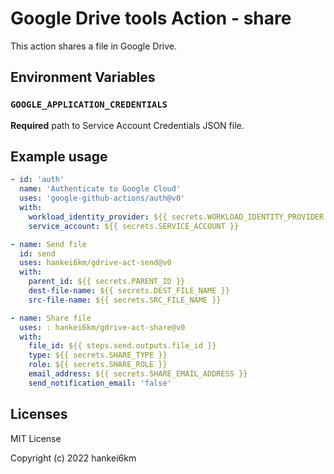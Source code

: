 # Google Drive tools Action - share

This action shares a file in Google Drive.

## Environment Variables

### `GOOGLE_APPLICATION_CREDENTIALS`

**Required** path to Service Account Credentials JSON file.

<!-- INSERT -->

## Example usage

```yaml
- id: 'auth'
  name: 'Authenticate to Google Cloud'
  uses: 'google-github-actions/auth@v0'
  with:
    workload_identity_provider: ${{ secrets.WORKLOAD_IDENTITY_PROVIDER }}
    service_account: ${{ secrets.SERVICE_ACCOUNT }}

- name: Send file
  id: send
  uses: hankei6km/gdrive-act-send@v0
  with:
    parent_id: ${{ secrets.PARENT_ID }}
    dest-file-name: ${{ secrets.DEST_FILE_NAME }}
    src-file-name: ${{ secrets.SRC_FILE_NAME }}

- name: Share file
  uses: : hankei6km/gdrive-act-share@v0
  with:
    file_id: ${{ steps.send.outputs.file_id }}
    type: ${{ secrets.SHARE_TYPE }}
    role: ${{ secrets.SHARE_ROLE }}
    email_address: ${{ secrets.SHARE_EMAIL_ADDRESS }}
    send_notification_email: 'false'
```

## Licenses

MIT License

Copyright (c) 2022 hankei6km
